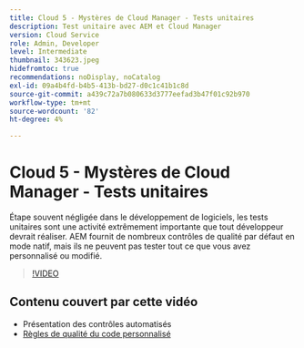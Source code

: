 ```yaml
---
title: Cloud 5 - Mystères de Cloud Manager - Tests unitaires
description: Test unitaire avec AEM et Cloud Manager
version: Cloud Service
role: Admin, Developer
level: Intermediate
thumbnail: 343623.jpeg
hidefromtoc: true
recommendations: noDisplay, noCatalog
exl-id: 09a4b4fd-b4b5-413b-bd27-d0c1c41b1c8d
source-git-commit: a439c72a7b080633d3777eefad3b47f01c92b970
workflow-type: tm+mt
source-wordcount: '82'
ht-degree: 4%

---
```


# Cloud 5 - Mystères de Cloud Manager - Tests unitaires

Étape souvent négligée dans le développement de logiciels, les tests unitaires sont une activité extrêmement importante que tout développeur devrait réaliser. AEM fournit de nombreux contrôles de qualité par défaut en mode natif, mais ils ne peuvent pas tester tout ce que vous avez personnalisé ou modifié.

>[!VIDEO](https://video.tv.adobe.com/v/343623?quality=12&learn=on)

## Contenu couvert par cette vidéo

+ Présentation des contrôles automatisés
+ [Règles de qualité du code personnalisé](https://experienceleague.adobe.com/docs/experience-manager-cloud-service/content/implementing/using-cloud-manager/test-results/custom-code-quality-rules.html)

